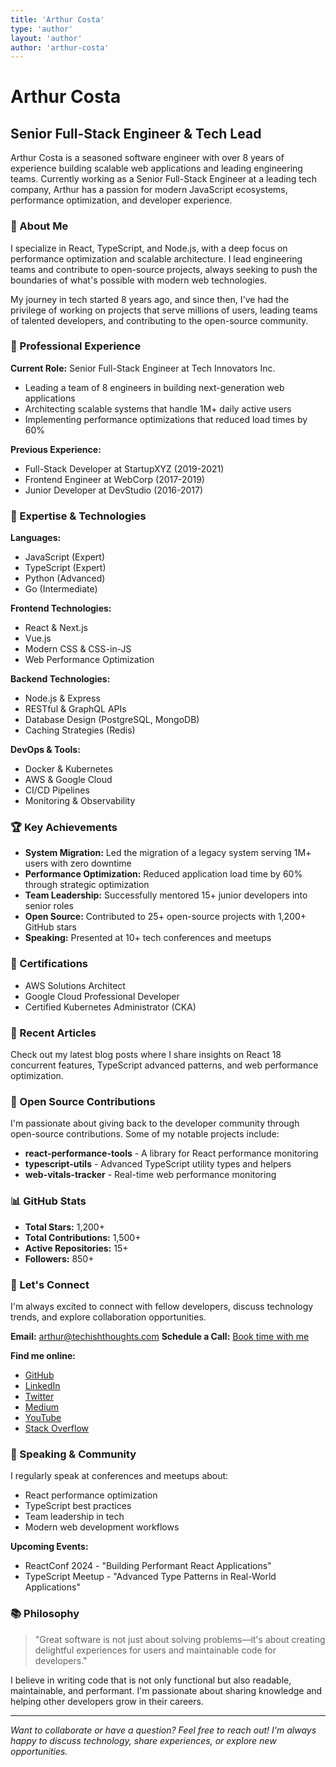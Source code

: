 ```yaml
---
title: 'Arthur Costa'
type: 'author'
layout: 'author'
author: 'arthur-costa'
---
```


# Arthur Costa

## Senior Full-Stack Engineer & Tech Lead

Arthur Costa is a seasoned software engineer with over 8 years of experience building scalable web applications and leading engineering teams. Currently working as a Senior Full-Stack Engineer at a leading tech company, Arthur has a passion for modern JavaScript ecosystems, performance optimization, and developer experience.

### 🚀 About Me

I specialize in React, TypeScript, and Node.js, with a deep focus on performance optimization and scalable architecture. I lead engineering teams and contribute to open-source projects, always seeking to push the boundaries of what's possible with modern web technologies.

My journey in tech started 8 years ago, and since then, I've had the privilege of working on projects that serve millions of users, leading teams of talented developers, and contributing to the open-source community.

### 💼 Professional Experience

**Current Role:** Senior Full-Stack Engineer at Tech Innovators Inc.

- Leading a team of 8 engineers in building next-generation web applications
- Architecting scalable systems that handle 1M+ daily active users
- Implementing performance optimizations that reduced load times by 60%

**Previous Experience:**

- Full-Stack Developer at StartupXYZ (2019-2021)
- Frontend Engineer at WebCorp (2017-2019)
- Junior Developer at DevStudio (2016-2017)

### 🎯 Expertise & Technologies

**Languages:**

- JavaScript (Expert)
- TypeScript (Expert)
- Python (Advanced)
- Go (Intermediate)

**Frontend Technologies:**

- React & Next.js
- Vue.js
- Modern CSS & CSS-in-JS
- Web Performance Optimization

**Backend Technologies:**

- Node.js & Express
- RESTful & GraphQL APIs
- Database Design (PostgreSQL, MongoDB)
- Caching Strategies (Redis)

**DevOps & Tools:**

- Docker & Kubernetes
- AWS & Google Cloud
- CI/CD Pipelines
- Monitoring & Observability

### 🏆 Key Achievements

- **System Migration:** Led the migration of a legacy system serving 1M+ users with zero downtime
- **Performance Optimization:** Reduced application load time by 60% through strategic optimization
- **Team Leadership:** Successfully mentored 15+ junior developers into senior roles
- **Open Source:** Contributed to 25+ open-source projects with 1,200+ GitHub stars
- **Speaking:** Presented at 10+ tech conferences and meetups

### 📜 Certifications

- AWS Solutions Architect
- Google Cloud Professional Developer
- Certified Kubernetes Administrator (CKA)

### 📝 Recent Articles

Check out my latest blog posts where I share insights on React 18 concurrent features, TypeScript advanced patterns, and web performance optimization.

### 🌟 Open Source Contributions

I'm passionate about giving back to the developer community through open-source contributions. Some of my notable projects include:

- **react-performance-tools** - A library for React performance monitoring
- **typescript-utils** - Advanced TypeScript utility types and helpers
- **web-vitals-tracker** - Real-time web performance monitoring

### 📊 GitHub Stats

- **Total Stars:** 1,200+
- **Total Contributions:** 1,500+
- **Active Repositories:** 15+
- **Followers:** 850+

### 💬 Let's Connect

I'm always excited to connect with fellow developers, discuss technology trends, and explore collaboration opportunities.

**Email:** arthur@techishthoughts.com
**Schedule a Call:** [Book time with me](https://calendly.com/arthur-costa)

**Find me online:**

- [GitHub](https://github.com/thukabjj)
- [LinkedIn](https://www.linkedin.com/in/arthur-alves-da-costa/)
- [Twitter](https://twitter.com/arthurcosta_)
- [Medium](https://medium.com/@arthurcosta)
- [YouTube](https://youtube.com/@arthurcosta)
- [Stack Overflow](https://stackoverflow.com/users/123456/arthur-costa)

### 🎤 Speaking & Community

I regularly speak at conferences and meetups about:

- React performance optimization
- TypeScript best practices
- Team leadership in tech
- Modern web development workflows

**Upcoming Events:**

- ReactConf 2024 - "Building Performant React Applications"
- TypeScript Meetup - "Advanced Type Patterns in Real-World Applications"

### 📚 Philosophy

> "Great software is not just about solving problems—it's about creating delightful experiences for users and maintainable code for developers."

I believe in writing code that is not only functional but also readable, maintainable, and performant. I'm passionate about sharing knowledge and helping other developers grow in their careers.

---

_Want to collaborate or have a question? Feel free to reach out! I'm always happy to discuss technology, share experiences, or explore new opportunities._
